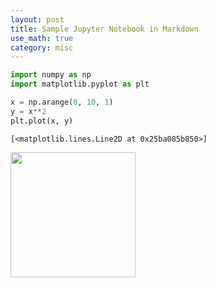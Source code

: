 ```yaml
---
layout: post
title: Sample Jupyter Notebook in Markdown
use_math: true
category: misc
---
```


```python
import numpy as np
import matplotlib.pyplot as plt
```


```python
x = np.arange(0, 10, 1)
y = x**2
plt.plot(x, y)
```




    [<matplotlib.lines.Line2D at 0x25ba085b850>]




<img src="/osunotebook/misc/Sample_files/Sample_1_1.png" width="200" height="200"/>
    



```python

```
